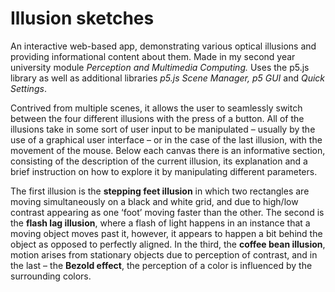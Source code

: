 # Illusion sketches

An interactive web-based app, demonstrating various optical illusions and providing informational content about them. Made in my second year university module _Perception and Multimedia Computing._ Uses the p5.js library as well as additional libraries _p5.js Scene Manager, p5 GUI_ and _Quick Settings_.

Contrived from multiple scenes, it allows the user to seamlessly switch between the four different illusions with the press of a button. All of the illusions take in some sort of user input to be manipulated – usually by the use of a graphical user interface – or in the case of the last illusion, with the movement of the mouse. Below each canvas there is an informative section, consisting of the description of the current illusion, its explanation and a brief instruction on how to explore it by manipulating different parameters.

The first illusion is the **stepping feet illusion** in which two rectangles are moving simultaneously on a black and white grid, and due to high/low contrast appearing as one ‘foot’ moving faster than the other. The second is the **flash lag illusion**, where a flash of light happens in an instance that a moving object moves past it, however, it appears to happen a bit behind the object as opposed to perfectly aligned. In the third, the **coffee bean illusion**, motion arises from stationary objects due to perception of contrast, and in the last – the **Bezold effect**, the perception of a color is influenced by the surrounding colors.
